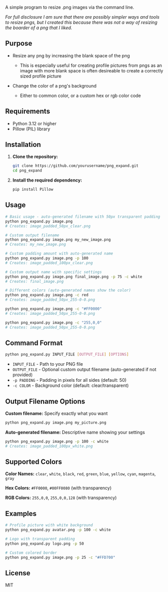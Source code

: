 A simple program to resize .png images via the command line. 

*For full disclosure I am sure that there are possibly simpler ways and tools to resize pngs, but I created this because there was not a way of resizing the boarder of a png that I liked.*

## Purpose
* Resize any png by increasing the blank space of the png 
    * This is especially useful for creating profile pictures from pngs as an image with more blank space is often desireable to create a correctly sized profile picture

* Change the color of a png's background
    * Either to common color, or a custom hex or rgb color code

## Requirements

- Python 3.12 or higher
- Pillow (PIL) library

## Installation

1. **Clone the repository:**
   ```bash
   git clone https://github.com/yourusername/png_expand.git
   cd png_expand
   ```

2. **Install the required dependency:**
   ```bash
   pip install Pillow
   ```

## Usage

```bash
# Basic usage - auto-generated filename with 50px transparent padding
python png_expand.py image.png
# Creates: image_padded_50px_clear.png

# Custom output filename
python png_expand.py image.png my_new_image.png
# Creates: my_new_image.png

# Custom padding amount with auto-generated name
python png_expand.py image.png -p 100
# Creates: image_padded_100px_clear.png

# Custom output name with specific settings
python png_expand.py image.png final_image.png -p 75 -c white
# Creates: final_image.png

# Different colors (auto-generated names show the color)
python png_expand.py image.png -c red
# Creates: image_padded_50px_255-0-0.png

python png_expand.py image.png -c "#FF0000"
# Creates: image_padded_50px_255-0-0.png

python png_expand.py image.png -c "255,0,0"
# Creates: image_padded_50px_255-0-0.png
```

## Command Format

```bash
python png_expand.py INPUT_FILE [OUTPUT_FILE] [OPTIONS]
```

- `INPUT_FILE` - Path to your PNG file
- `OUTPUT_FILE` - Optional custom output filename (auto-generated if not provided)
- `-p PADDING` - Padding in pixels for all sides (default: 50)
- `-c COLOR` - Background color (default: clear/transparent)

## Output Filename Options

**Custom filename:** Specify exactly what you want
```bash
python png_expand.py image.png my_picture.png
```

**Auto-generated filename:** Descriptive name showing your settings
```bash
python png_expand.py image.png -p 100 -c white
# Creates: image_padded_100px_white.png
```

## Supported Colors

**Color Names:** `clear`, `white`, `black`, `red`, `green`, `blue`, `yellow`, `cyan`, `magenta`, `gray`

**Hex Colors:** `#FF0000`, `#00FF0080` (with transparency)

**RGB Colors:** `255,0,0`, `255,0,0,128` (with transparency)

## Examples

```bash
# Profile picture with white background
python png_expand.py avatar.png -p 100 -c white

# Logo with transparent padding
python png_expand.py logo.png -p 50

# Custom colored border
python png_expand.py image.png -p 25 -c "#FFD700"
```

## License

MIT